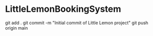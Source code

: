# LittleLemonBookingSystem
git add .
git commit -m "Initial commit of Little Lemon project"
git push origin main
